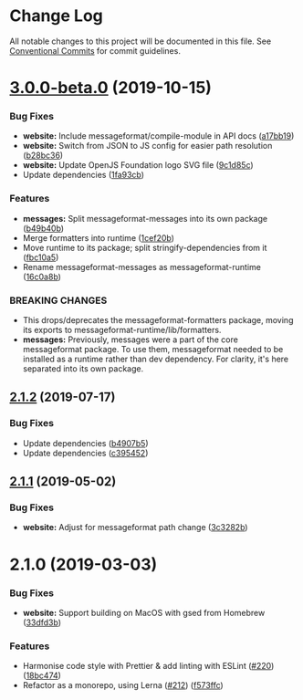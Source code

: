 # Change Log

All notable changes to this project will be documented in this file.
See [Conventional Commits](https://conventionalcommits.org) for commit guidelines.

# [3.0.0-beta.0](https://github.com/messageformat/messageformat/compare/messageformat-website@2.1.2...messageformat-website@3.0.0-beta.0) (2019-10-15)


### Bug Fixes

* **website:** Include messageformat/compile-module in API docs ([a17bb19](https://github.com/messageformat/messageformat/commit/a17bb198c6f9db1b6c355dfe095579b9d31272f1))
* **website:** Switch from JSON to JS config for easier path resolution ([b28bc36](https://github.com/messageformat/messageformat/commit/b28bc36cb9a95e1ab6a761636afe0e6e99b74895))
* **website:** Update OpenJS Foundation logo SVG file ([9c1d85c](https://github.com/messageformat/messageformat/commit/9c1d85c685e8f36600d391dae6bd04def655a28a))
* Update dependencies ([1fa93cb](https://github.com/messageformat/messageformat/commit/1fa93cb1fa48bbc05256171e8a27f7b934f4abb2))


### Features

* **messages:** Split messageformat-messages into its own package ([b49b40b](https://github.com/messageformat/messageformat/commit/b49b40bff1a7943a8f33b677705e873af1ccca54))
* Merge formatters into runtime ([1cef20b](https://github.com/messageformat/messageformat/commit/1cef20b576e14f46f268de6e9e1a688f00993f40))
* Move runtime to its package; split stringify-dependencies from it ([fbc10a5](https://github.com/messageformat/messageformat/commit/fbc10a5fed14ddde4170d4e20290497e2aaac3b9))
* Rename messageformat-messages as messageformat-runtime ([16c0a8b](https://github.com/messageformat/messageformat/commit/16c0a8b92be5bb917408df8addf00cec4ba2c9ba))


### BREAKING CHANGES

* This drops/deprecates the messageformat-formatters
package, moving its exports to messageformat-runtime/lib/formatters.
* **messages:** Previously, messages were a part of the core
messageformat package. To use them, messageformat needed to be installed
as a runtime rather than dev dependency. For clarity, it's here
separated into its own package.





## [2.1.2](https://github.com/messageformat/messageformat/compare/messageformat-website@2.1.1...messageformat-website@2.1.2) (2019-07-17)


### Bug Fixes

* Update dependencies ([b4907b5](https://github.com/messageformat/messageformat/commit/b4907b5))
* Update dependencies ([c395452](https://github.com/messageformat/messageformat/commit/c395452))





## [2.1.1](https://github.com/messageformat/messageformat/compare/messageformat-website@2.1.0...messageformat-website@2.1.1) (2019-05-02)


### Bug Fixes

* **website:** Adjust for messageformat path change ([3c3282b](https://github.com/messageformat/messageformat/commit/3c3282b))





# 2.1.0 (2019-03-03)


### Bug Fixes

* **website:** Support building on MacOS with gsed from Homebrew ([33dfd3b](https://github.com/messageformat/messageformat/commit/33dfd3b))


### Features

* Harmonise code style with Prettier & add linting with ESLint ([#220](https://github.com/messageformat/messageformat/issues/220)) ([18bc474](https://github.com/messageformat/messageformat/commit/18bc474))
* Refactor as a monorepo, using Lerna ([#212](https://github.com/messageformat/messageformat/issues/212)) ([f573ffc](https://github.com/messageformat/messageformat/commit/f573ffc))
